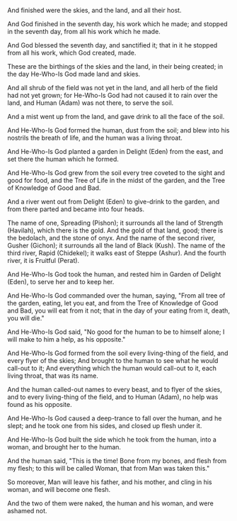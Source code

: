 
And finished were the skies, and the land, and all their host.

And God finished in the seventh day, his work which he made; 
and stopped in the seventh day, from all his work which he made.

And God blessed the seventh day, and sanctified it; 
that in it he stopped from all his work, which God created, made.

These are the birthings of the skies and the land, in their being created; 
in the day He-Who-Is God made land and skies.

And all shrub of the field was not yet in the land, and all herb of the field had not yet grown; for He-Who-Is God had not caused it to rain over the land, and Human (Adam) was not there, to serve the soil.

And a mist went up from the land, and gave drink to all the face of the soil.

And He-Who-Is God formed the human, dust from the soil; 
and blew into his nostrils the breath of life, 
and the human was a living throat.

And He-Who-Is God planted a garden in Delight (Eden) from the east, 
and set there the human which he formed.

And He-Who-Is God grew from the soil every tree coveted to the sight and good for food, 
and the Tree of Life in the midst of the garden, 
and the Tree of Knowledge of Good and Bad.

And a river went out from Delight (Eden) to give-drink to the garden, and from there parted and became into four heads.

The name of one, Spreading (Pishon); it surrounds all the land of Strength (Havilah), which there is the gold. And the gold of that land, good; there is the bedolach, and the stone of onyx. 
And the name of the second river, Gusher (Gichon); it surrounds all the land of Black (Kush). 
The name of the third river, Rapid (Chidekel); it walks east of Steppe (Ashur). 
And the fourth river, it is Fruitful (Perat).

And He-Who-Is God took the human, and rested him in Garden of Delight (Eden), to serve her and to keep her.

And He-Who-Is God commanded over the human, saying, "From all tree of the garden, eating, let you eat, and from the Tree of Knowledge of Good and Bad, you will eat from it not; that in the day of your eating from it, death, you will die."

And He-Who-Is God said, "No good for the human to be to himself alone; I will make to him a help, as his opposite."

And He-Who-Is God formed from the soil every living-thing of the field, and every flyer of the skies; 
And brought to the human to see what he would call-out to it; 
And everything which the human would call-out to it, each living throat, that was its name.

And the human called-out names to every beast, and to flyer of the skies, and to every living-thing of the field, and to Human (Adam), no help was found as his opposite.

And He-Who-Is God caused a deep-trance to fall over the human, and he slept; and he took one from his sides, and closed up flesh under it.

And He-Who-Is God built the side which he took from the human, into a woman, and brought her to the human.

And the human said, 
"This is the time! 
Bone from my bones, and flesh from my flesh; 
to this will be called Woman, that from Man was taken this."

So moreover, Man will leave his father, and his mother, and cling in his woman, and will become one flesh.

And the two of them were naked, the human and his woman, and were ashamed not.
